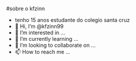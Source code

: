 #sobre o kfzinn
- tenho 15 anos estudante do colegio santa cruz
- 👋 Hi, I’m @kfzinn99
- 👀 I’m interested in ...
- 🌱 I’m currently learning ...
- 💞️ I’m looking to collaborate on ...
- 📫 How to reach me ...

<!---
kfzinn99/kfzinn99 is a ✨ special ✨ repository because its `README.md` (this file) appears on your GitHub profile.
You can click the Preview link to take a look at your changes.
--->
